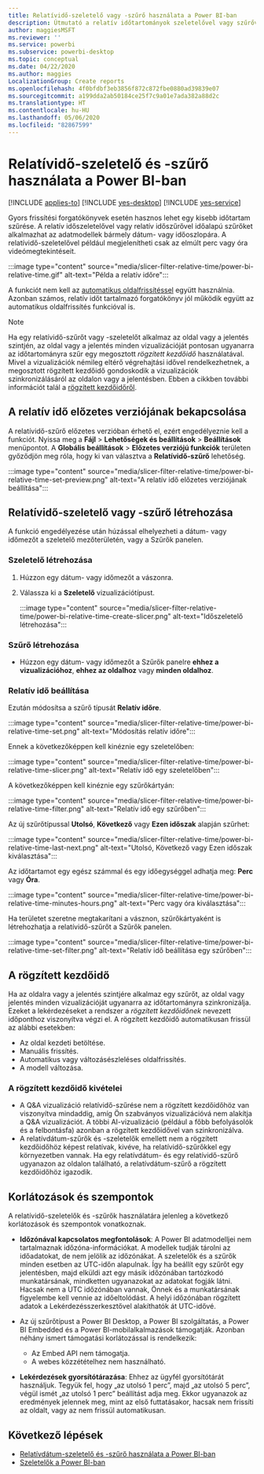 ```yaml
---
title: Relatívidő-szeletelő vagy -szűrő használata a Power BI-ban
description: Útmutató a relatív időtartományok szeletelővel vagy szűrővel végzett korlátozásához a Power BI-ban.
author: maggiesMSFT
ms.reviewer: ''
ms.service: powerbi
ms.subservice: powerbi-desktop
ms.topic: conceptual
ms.date: 04/22/2020
ms.author: maggies
LocalizationGroup: Create reports
ms.openlocfilehash: 4f0bfdbf3eb3856f872c872fbe0880ad39839e07
ms.sourcegitcommit: a199dda2ab50184ce25f7c9a01e7ada382a88d2c
ms.translationtype: HT
ms.contentlocale: hu-HU
ms.lasthandoff: 05/06/2020
ms.locfileid: "82867599"
---
```

# <a name="use-a-relative-time-slicer-and-filter-in-power-bi"></a>Relatívidő-szeletelő és -szűrő használata a Power BI-ban

[!INCLUDE [applies-to](../includes/applies-to.md)] [!INCLUDE [yes-desktop](../includes/yes-desktop.md)] [!INCLUDE [yes-service](../includes/yes-service.md)]

Gyors frissítési forgatókönyvek esetén hasznos lehet egy kisebb időtartam szűrése. A relatív időszeletelővel vagy relatív időszűrővel időalapú szűrőket alkalmazhat az adatmodellek bármely dátum- vagy időoszlopára. A relatívidő-szeletelővel például megjelenítheti csak az elmúlt perc vagy óra videómegtekintéseit. 

:::image type="content" source="media/slicer-filter-relative-time/power-bi-relative-time.gif" alt-text="Példa a relatív időre":::

A funkciót nem kell az [automatikus oldalfrissítéssel](../desktop-automatic-page-refresh.md) együtt használnia. Azonban számos, relatív időt tartalmazó forgatókönyv jól működik együtt az automatikus oldalfrissítés funkcióval is.  

> [!NOTE]
> Ha egy relatívidő-szűrőt vagy -szeletelőt alkalmaz az oldal vagy a jelentés szintjén, az oldal vagy a jelentés minden vizualizációját pontosan ugyanarra az időtartományra szűr egy megosztott *rögzített kezdőidő* használatával. Mivel a vizualizációk némileg eltérő végrehajtási idővel rendelkezhetnek, a megosztott rögzített kezdőidő gondoskodik a vizualizációk szinkronizálásáról az oldalon vagy a jelentésben. Ebben a cikkben további információt talál a [rögzített kezdőidőről](#understanding-anchor-time).

## <a name="turn-on-relative-time-preview"></a>A relatív idő előzetes verziójának bekapcsolása

A relatívidő-szűrő előzetes verzióban érhető el, ezért engedélyeznie kell a funkciót. Nyissa meg a **Fájl** > **Lehetőségek és beállítások** > **Beállítások** menüpontot. A **Globális beállítások** > **Előzetes verziójú funkciók** területen győződjön meg róla, hogy ki van választva a **Relatívidő-szűrő** lehetőség.

:::image type="content" source="media/slicer-filter-relative-time/power-bi-relative-time-set-preview.png" alt-text="A relatív idő előzetes verziójának beállítása":::

## <a name="create-a-relative-time-slicer-or-filter"></a>Relatívidő-szeletelő vagy -szűrő létrehozása

A funkció engedélyezése után húzással elhelyezheti a dátum- vagy időmezőt a szeletelő mezőterületén, vagy a Szűrők panelen. 

### <a name="create-a-slicer"></a>Szeletelő létrehozása

1. Húzzon egy dátum- vagy időmezőt a vászonra.

2. Válassza ki a **Szeletelő** vizualizációtípust.

    :::image type="content" source="media/slicer-filter-relative-time/power-bi-relative-time-create-slicer.png" alt-text="Időszeletelő létrehozása":::

### <a name="create-a-filter"></a>Szűrő létrehozása
 
- Húzzon egy dátum- vagy időmezőt a Szűrők panelre **ehhez a vizualizációhoz**, **ehhez az oldalhoz** vagy **minden oldalhoz**.

### <a name="set-relative-time"></a>Relatív idő beállítása 

Ezután módosítsa a szűrő típusát **Relatív időre**.

:::image type="content" source="media/slicer-filter-relative-time/power-bi-relative-time-set.png" alt-text="Módosítás relatív időre":::
 
Ennek a következőképpen kell kinéznie egy szeletelőben:

:::image type="content" source="media/slicer-filter-relative-time/power-bi-relative-time-slicer.png" alt-text="Relatív idő egy szeletelőben":::

A következőképpen kell kinéznie egy szűrőkártyán: 

:::image type="content" source="media/slicer-filter-relative-time/power-bi-relative-time-filter.png" alt-text="Relatív idő egy szűrőben":::
 
Az új szűrőtípussal **Utolsó**, **Következő** vagy **Ezen időszak** alapján szűrhet: 

:::image type="content" source="media/slicer-filter-relative-time/power-bi-relative-time-last-next.png" alt-text="Utolsó, Következő vagy Ezen időszak kiválasztása":::
 
Az időtartamot egy egész számmal és egy időegységgel adhatja meg: **Perc** vagy **Óra**.
 
:::image type="content" source="media/slicer-filter-relative-time/power-bi-relative-time-minutes-hours.png" alt-text="Perc vagy óra kiválasztása":::

Ha területet szeretne megtakarítani a vásznon, szűrőkártyaként is létrehozhatja a relatívidő-szűrőt a Szűrők panelen.

:::image type="content" source="media/slicer-filter-relative-time/power-bi-relative-time-set-filter.png" alt-text="Relatív idő beállítása egy szűrőben":::
 
## <a name="understanding-anchor-time"></a>A rögzített kezdőidő

Ha az oldalra vagy a jelentés szintjére alkalmaz egy szűrőt, az oldal vagy jelentés minden vizualizációját ugyanarra az időtartományra szinkronizálja. Ezeket a lekérdezéseket a rendszer a *rögzített kezdőidőnek* nevezett időponthoz viszonyítva végzi el. A rögzített kezdőidő automatikusan frissül az alábbi esetekben:

- Az oldal kezdeti betöltése.
- Manuális frissítés.
- Automatikus vagy változásészleléses oldalfrissítés.
- A modell változása.

### <a name="anchor-time-exceptions"></a>A rögzített kezdőidő kivételei

- A Q&A vizualizáció relatívidő-szűrése nem a rögzített kezdőidőhöz van viszonyítva mindaddig, amíg Ön szabványos vizualizációvá nem alakítja a Q&A vizualizációt. A többi AI-vizualizáció (például a főbb befolyásolók és a felbontásfa) azonban a rögzített kezdőidővel van szinkronizálva. 
- A relatívdátum-szűrők és -szeletelők emellett nem a rögzített kezdőidőhöz képest relatívak, kivéve, ha relatívidő-szűrőkkel egy környezetben vannak. Ha egy relatívdátum- és egy relatívidő-szűrő ugyanazon az oldalon található, a relatívdátum-szűrő a rögzített kezdőidőhöz igazodik.

## <a name="limitations-and-considerations"></a>Korlátozások és szempontok

A relatívidő-szeletelők és -szűrők használatára jelenleg a következő korlátozások és szempontok vonatkoznak.

- **Időzónával kapcsolatos megfontolások**: A Power BI adatmodelljei nem tartalmaznak időzóna-információkat. A modellek tudják tárolni az időadatokat, de nem jelölik az időzónákat. A szeletelők és a szűrők minden esetben az UTC-időn alapulnak. Így ha beállít egy szűrőt egy jelentésben, majd elküldi azt egy másik időzónában tartózkodó munkatársának, mindketten ugyanazokat az adatokat fogják látni. Hacsak nem a UTC időzónában vannak, Önnek és a munkatársának figyelembe kell vennie az időeltolódást. A helyi időzónában rögzített adatok a Lekérdezésszerkesztővel alakíthatók át UTC-idővé.
- Az új szűrőtípust a Power BI Desktop, a Power BI szolgáltatás, a Power BI Embedded és a Power BI-mobilalkalmazások támogatják. Azonban néhány ismert támogatási korlátozással is rendelkezik:

    - Az Embed API nem támogatja.
    - A webes közzétételhez nem használható.

- **Lekérdezések gyorsítótárazása**: Ehhez az ügyfél gyorsítótárát használjuk. Tegyük fel, hogy „az utolsó 1 perc”, majd „az utolsó 5 perc”, végül ismét „az utolsó 1 perc” beállítást adja meg. Ekkor ugyanazok az eredmények jelennek meg, mint az első futtatásakor, hacsak nem frissíti az oldalt, vagy az nem frissül automatikusan.

## <a name="next-steps"></a>Következő lépések

- [Relatívdátum-szeletelő és -szűrő használata a Power BI-ban](../visuals/desktop-slicer-filter-date-range.md)
- [Szeletelők a Power BI-ban](../visuals/power-bi-visualization-slicers.md)

